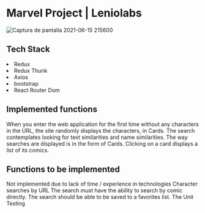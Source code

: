 # Marvel Project | Leniolabs

![Captura de pantalla 2021-06-15 215600](https://user-images.githubusercontent.com/83232220/122141829-8d516b80-ce24-11eb-8372-b23bcf105dce.png)


## Tech Stack
<li>Redux</li>
<li>Redux Thunk</li>
<li>Axios</li>
<li>bootstrap</li>
<li>React Router Dom</li>


## Implemented functions
When you enter the web application for the first time without any characters in the URL, the site randomly displays the characters, in Cards.
The search contemplates looking for text similarities and name similarities.
The way searches are displayed is in the form of Cards.
Clicking on a card displays a list of its comics.

## Functions to be implemented
Not implemented due to lack of time / experience in technologies
Character searches by URL
The search must have the ability to search by comic directly.
The search should be able to be saved to a favorites list. The Unit Testing
